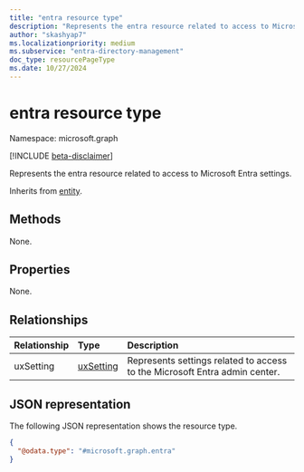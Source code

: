 ```yaml
---
title: "entra resource type"
description: "Represents the entra resource related to access to Microsoft Entra settings."
author: "skashyap7"
ms.localizationpriority: medium
ms.subservice: "entra-directory-management"
doc_type: resourcePageType
ms.date: 10/27/2024
---
```


# entra resource type

Namespace: microsoft.graph

[!INCLUDE [beta-disclaimer](../../includes/beta-disclaimer.md)]

Represents the entra resource related to access to Microsoft Entra settings.

Inherits from [entity](../resources/entity.md).

## Methods

None.

## Properties

None.

## Relationships

|Relationship|Type|Description|
|:---|:---|:---|
|uxSetting|[uxSetting](../resources/uxsetting.md)|Represents settings related to access to the Microsoft Entra admin center.|

## JSON representation
The following JSON representation shows the resource type.
<!-- {
  "blockType": "resource",
  "keyProperty": "id",
  "@odata.type": "microsoft.graph.entra",
  "baseType": "microsoft.graph.entity",
  "openType": false
}
-->
``` json
{
  "@odata.type": "#microsoft.graph.entra"
}
```
